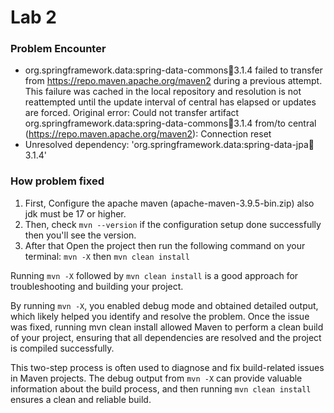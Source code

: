 # Lab 2 

### Problem Encounter
+ org.springframework.data:spring-data-commons:jar:3.1.4 failed to transfer from https://repo.maven.apache.org/maven2 during a previous attempt. This failure was cached in the local repository and resolution is not reattempted until the update interval of central has elapsed or updates are forced. Original error: Could not transfer artifact org.springframework.data:spring-data-commons:jar:3.1.4 from/to central (https://repo.maven.apache.org/maven2): Connection reset
+ Unresolved dependency: 'org.springframework.data:spring-data-jpa:jar:3.1.4'

### How problem fixed
1. First, Configure the apache maven (apache-maven-3.9.5-bin.zip) also jdk must be 17 or higher.
2. Then, check ``mvn --version`` if the configuration setup done successfully then you'll see the version.
3. After that Open the project then run the following command on your terminal: ``mvn -X`` then ``mvn clean install``

Running ```mvn -X``` followed by ``mvn clean install`` is a good approach for troubleshooting and building your project.

By running ``mvn -X``, you enabled debug mode and obtained detailed output, which likely helped you identify and resolve the problem. Once the issue was fixed, running mvn clean install allowed Maven to perform a clean build of your project, ensuring that all dependencies are resolved and the project is compiled successfully.

This two-step process is often used to diagnose and fix build-related issues in Maven projects. The debug output from ``mvn -X`` can provide valuable information about the build process, and then running ``mvn clean install`` ensures a clean and reliable build.